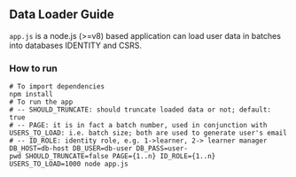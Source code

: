 ## Data Loader Guide
`app.js` is a node.js (>=v8) based application can load user data in batches into databases IDENTITY and CSRS.

### How to run
```
# To import dependencies
npm install
# To run the app 
# -- SHOULD_TRUNCATE: should truncate loaded data or not; default: true
# -- PAGE: it is in fact a batch number, used in conjunction with USERS_TO_LOAD: i.e. batch size; both are used to generate user's email
# -- ID_ROLE: identity role, e.g. 1->learner, 2-> learner manager
DB_HOST=db-host DB_USER=db-user DB_PASS=user-pwd SHOULD_TRUNCATE=false PAGE={1..n} ID_ROLE={1..n} USERS_TO_LOAD=1000 node app.js
```
